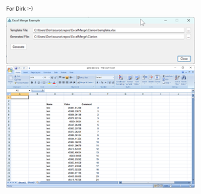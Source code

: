 For Dirk :-)

<img src="https://github.com/donridley1972/ExcelMerge/blob/main/Screenshots/ScreenHunter%2011.png" width=1000/>

<img src="https://github.com/donridley1972/ExcelMerge/blob/main/Screenshots/GeneratedFile.png" width=1000/>

